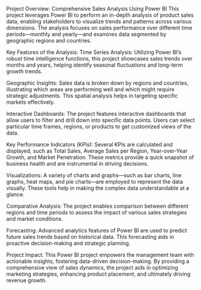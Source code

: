 Project Overview: Comprehensive Sales Analysis Using Power BI
This project leverages Power BI to perform an in-depth analysis of product sales data, enabling stakeholders to visualize trends and patterns across various dimensions. The analysis focuses on sales performance over different time periods—monthly and yearly—and examines data segmented by geographic regions and countries.

Key Features of the Analysis:
Time Series Analysis: Utilizing Power BI’s robust time intelligence functions, this project showcases sales trends over months and years, helping identify seasonal fluctuations and long-term growth trends.

Geographic Insights: Sales data is broken down by regions and countries, illustrating which areas are performing well and which might require strategic adjustments. This spatial analysis helps in targeting specific markets effectively.

Interactive Dashboards: The project features interactive dashboards that allow users to filter and drill down into specific data points. Users can select particular time frames, regions, or products to get customized views of the data.

Key Performance Indicators (KPIs): Several KPIs are calculated and displayed, such as Total Sales, Average Sales per Region, Year-over-Year Growth, and Market Penetration. These metrics provide a quick snapshot of business health and are instrumental in driving decisions.

Visualizations: A variety of charts and graphs—such as bar charts, line graphs, heat maps, and pie charts—are employed to represent the data visually. These tools help in making the complex data understandable at a glance.

Comparative Analysis: The project enables comparison between different regions and time periods to assess the impact of various sales strategies and market conditions.

Forecasting: Advanced analytics features of Power BI are used to predict future sales trends based on historical data. This forecasting aids in proactive decision-making and strategic planning.

Project Impact:
This Power BI project empowers the management team with actionable insights, fostering data-driven decision-making. By providing a comprehensive view of sales dynamics, the project aids in optimizing marketing strategies, enhancing product placement, and ultimately driving revenue growth.
